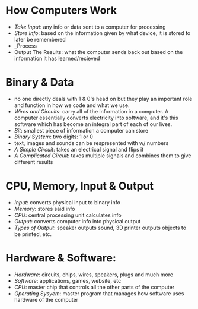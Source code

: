 # How Computers Work

- _Take Input_: any info or data sent to a computer for processing
- _Store Info_: based on the information given by what device, it is stored to later be remembered
- _Process 
- Output The Results: what the computer sends back out based on the information it has learned/recieved

# Binary & Data

- no one directly deals with 1 & 0's head on but they play an important role and function in how we code and what we use.
- _Wires and Circuits_: carry all of the information in a computer. A computer essentially converts electricity into software, and it's this software which has become an integral part of each of our lives. 
- _Bit_: smallest piece of information a computer can store
- _Binary System_: two digits: 1 or 0
- text, images and sounds can be respresented with w/ numbers
- _A Simple Circuit_: takes an electrical signal and flips it
- _A Complicated Circuit_: takes multiple signals and combines them to give different results

# CPU, Memory, Input & Output

- _Input_: converts physical input to binary info
- _Memory_: stores said info
- _CPU_: central processing unit calculates info
- _Output_: converts computer info into physical output
- _Types of Output_: speaker outputs sound, 3D printer outputs objects to be printed, etc.

# Hardware & Software:

- _Hardware_: circuits, chips, wires, speakers, plugs and much more
- _Software_: applications, games, website, etc
- _CPU_: master chip that controls all the other parts of the computer
- _Operating Sysyem_: master program that manages how software uses hardware of the computer